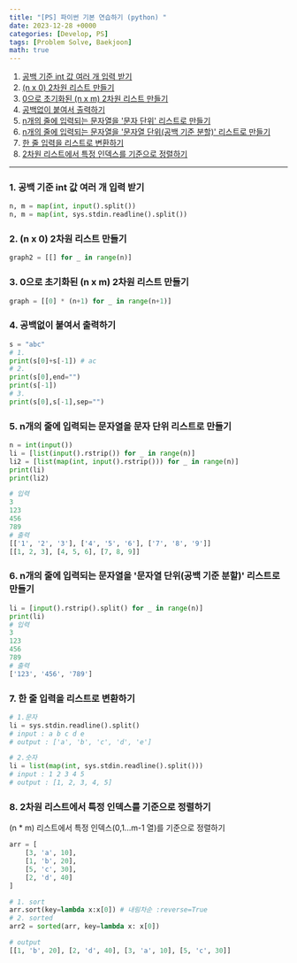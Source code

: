 ```yaml
---
title: "[PS] 파이썬 기본 연습하기 (python) "
date: 2023-12-28 +0000
categories: [Develop, PS]
tags: [Problem Solve, Baekjoon]
math: true
---
```


1. [공백 기준 int 값 여러 개 입력 받기](#1-공백-기준-int-값-여러-개-입력-받기)
2. [(n x 0) 2차원 리스트 만들기](#2-n-x-0-2차원-리스트-만들기)
3. [0으로 초기화된 (n x m) 2차원 리스트 만들기](#3-0으로-초기화된-n-x-m-2차원-리스트-만들기)
4. [공백없이 붙여서 출력하기](#4-공백없이-붙여서-출력하기)
5. [n개의 줄에 입력되는 문자열을 '문자 단위' 리스트로 만들기](#5-n개의-줄에-입력되는-문자열을-문자-단위-리스트로-만들기)
6. [n개의 줄에 입력되는 문자열을 '문자열 단위(공백 기준 분할)' 리스트로 만들기](#6-n개의-줄에-입력되는-문자열을-문자열-단위공백-기준-분할-리스트로-만들기)
7. [한 줄 입력을 리스트로 변환하기](#7-한-줄-입력을-리스트로-변환하기)
8. [2차원 리스트에서 특정 인덱스를 기준으로 정렬하기](#8-2차원-리스트에서-특정-인덱스를-기준으로-정렬하기)

---

### 1. 공백 기준 int 값 여러 개 입력 받기

```python
n, m = map(int, input().split())
n, m = map(int, sys.stdin.readline().split())
```

### 2. (n x 0) 2차원 리스트 만들기

```python
graph2 = [[] for _ in range(n)]
```

### 3. 0으로 초기화된 (n x m) 2차원 리스트 만들기

```python
graph = [[0] * (n+1) for _ in range(n+1)]
```

### 4. 공백없이 붙여서 출력하기

```python
s = "abc"
# 1. 
print(s[0]+s[-1]) # ac
# 2.
print(s[0],end="")
print(s[-1]) 
# 3.
print(s[0],s[-1],sep="")
```

### 5. n개의 줄에 입력되는 문자열을 문자 단위 리스트로 만들기

```python
n = int(input())
li = [list(input().rstrip()) for _ in range(n)]
li2 = [list(map(int, input().rstrip())) for _ in range(n)]
print(li)
print(li2)

# 입력
3
123
456
789
# 출력
[['1', '2', '3'], ['4', '5', '6'], ['7', '8', '9']]
[[1, 2, 3], [4, 5, 6], [7, 8, 9]]
```

### 6. n개의 줄에 입력되는 문자열을 '문자열 단위(공백 기준 분할)' 리스트로 만들기

```python
li = [input().rstrip().split() for _ in range(n)]
print(li)
# 입력
3
123
456
789
# 출력
['123', '456', '789']
```

### 7. 한 줄 입력을 리스트로 변환하기

```python
# 1.문자 
li = sys.stdin.readline().split()
# input : a b c d e
# output : ['a', 'b', 'c', 'd', 'e']

# 2.숫자
li = list(map(int, sys.stdin.readline().split()))
# input : 1 2 3 4 5
# output : [1, 2, 3, 4, 5]
```

### 8. 2차원 리스트에서 특정 인덱스를 기준으로 정렬하기

(n * m) 리스트에서 특정 인덱스(0,1...m-1 열)를 기준으로 정렬하기

```python
arr = [
    [3, 'a', 10],
    [1, 'b', 20],
    [5, 'c', 30],
    [2, 'd', 40]
]

# 1. sort
arr.sort(key=lambda x:x[0]) # 내림차순 :reverse=True 
# 2. sorted
arr2 = sorted(arr, key=lambda x: x[0])

# output
[[1, 'b', 20], [2, 'd', 40], [3, 'a', 10], [5, 'c', 30]]

```
 